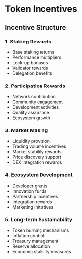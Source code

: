 # Token Incentives

## Incentive Structure

### 1. Staking Rewards
- Base staking returns
- Performance multipliers
- Lock-up bonuses
- Validator rewards
- Delegation benefits

### 2. Participation Rewards
- Network contribution
- Community engagement
- Development activities
- Quality assurance
- Ecosystem growth

### 3. Market Making
- Liquidity provision
- Trading volume incentives
- Market stability rewards
- Price discovery support
- DEX integration rewards

### 4. Ecosystem Development
- Developer grants
- Innovation funds
- Partnership incentives
- Integration rewards
- Marketing initiatives

### 5. Long-term Sustainability
- Token burning mechanisms
- Inflation control
- Treasury management
- Reserve allocation
- Economic stability measures 